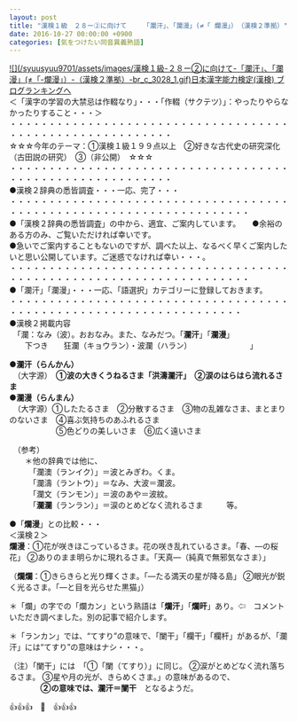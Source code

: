 ```yaml
---
layout: post
title: "漢検１級　２８ー②に向けて　　　「瀾汗」、「瀾漫」(≠「 爛漫」）　（漢検２準拠）"
date: 2016-10-27 00:00:00 +0900
categories: [気をつけたい同音異義熟語]
---
```


[![](/syuusyuu9701/assets/images/漢検１級-２８ー②に向けて-「瀾汗」、「瀾漫」(≠「-爛漫」）-（漢検２準拠）-br_c_3028_1.gif)](http://blog.with2.net/link.php?1659096:3028 "日本漢字能力検定(漢検) ブログランキングへ")[日本漢字能力検定(漢検) ブログランキングへ](http://blog.with2.net/link.php?1659096:3028)  
＜「漢字の学習の大禁忌は作輟なり」・・・「作輟（サクテツ）」：やったりやらなかったりすること・・・＞  
・・・・・・・・・・・・・・・・・・・・・・・・・・・・・・・・・・・・・・・・・・・・・・・・・・・・・・・・・  
☆☆☆今年のテーマ：①漢検１級１９９点以上　②好きな古代史の研究深化（古田説の研究）　③（非公開）　☆☆☆　　  
・・・・・・・・・・・・・・・・・・・・・・・・・・・・・・・・・・・・・・・・・・・・・・・・・・・・・・・・・  
●漢検２辞典の悉皆調査・・・一応、完了・・・  
・・・・・・・・・・・・・・・・・・・・・・・・・・・・・・・・・・・・・・・・・・・・・・・・・・・・・・・・・・・・・・・・・・・  
●「漢検２辞典の悉皆調査」の中から、適宜、ご案内しています。　　●余裕のある方のみ、ご覧いただければ幸いです。  
●急いでご案内することもないのですが、調べた以上、なるべく早くご案内したいと思い公開しています。ご迷惑でなければ幸い・・・。  
・・・・・・・・・・・・・・・・・・・・・・・・・・・・・・・・・・・・・・・・・・・・・・・・・・・・・・・・・・・・・・・・・・・  
●「瀾汗」「瀾漫」・・・一応、「語選択」カテゴリーに登録しておきます。  
・・・・・・・・・・・・・・・・・・・・・・・・・・・・・・・・・・・・・・・・・・・・・・・・・・・・・・・・・・・・・・・・・・  
●漢検２掲載内容  
　「瀾：なみ（波）。おおなみ。また、なみだつ。「**瀾汗**」「**瀾漫**」  
　　下つき　　狂瀾（キョウラン）・波瀾（ハラン）　　　　　　　　」  
  
●**瀾汗（らんかん）**  
　（大字源）　**①波の大きくうねるさま「洪濤瀾汗」　②涙のはらはら流れるさま**  
●**瀾漫（らんまん）**  
　（大字源）①したたるさま　②分散するさま　③物の乱雑なさま、まとまりのないさま　④喜ぶ気持ちのあふれるさま　  
　　　　　　⑤色どりの美しいさま　⑥広く遠いさま  
  
　（参考）  
　　＊他の辞典では他に、  
　　　「瀾澳（ランイク）」＝波とみぎわ。くま。  
　　　「瀾濤（ラントウ）」＝なみ、大波＝瀾波。  
　　　「瀾文（ランモン）」＝波のあや＝波紋。  
　　　「**瀾瀾**（ランラン）」＝涙のとめどなく流れるさま　　　等。　  
  
●「**爛漫**」との比較・・・  
＜漢検２＞  
**爛漫**：①花が咲きほこっているさま。花の咲き乱れているさま。「春、―の桜花」 ②ありのまま明らかに現れるさま。「天真―（純真で無邪気なさま）」  
  
（**爛爛**：①きらきらと光り輝くさま。「―たる満天の星が降る島」 ②眼光が鋭く光るさま。「―と目を光らせた黒猫」）  
  
  
＊「爛」の字での「爛カン」という熟語は「**爛汗**」「**爛旰**」あり。⇦　コメントいただき調べました。別の記事で紹介します。  
  
＊「ランカン」では、“てすり”の意味で、「闌干」「欄干」「欄杆」があるが、「瀾汗」には“てすり”の意味はナシ・・・。  
  
（注）「闌干」には　「①「闌（てすり）」に同じ。 ②涙がとめどなく流れ落ちるさま。 ③星や月の光が、きらめくさま。」の意味があるので、  
　　　　**②の意味では、瀾汗＝闌干**　となるようだ。  
  
👍👍👍　🐒　👍👍👍  